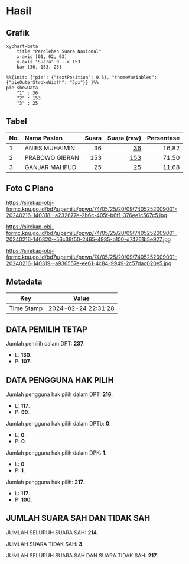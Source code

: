 # Hasil

## Grafik

```mermaid
xychart-beta
    title "Perolehan Suara Nasional"
    x-axis [01, 02, 03]
    y-axis "Suara" 0 --> 153
    bar [36, 153, 25]
```

```mermaid
%%{init: {"pie": {"textPosition": 0.5}, "themeVariables": {"pieOuterStrokeWidth": "5px"}} }%%
pie showData
    "1" : 36
    "2" : 153
    "3" : 25
```

## Tabel

| No. | Nama Paslon    | Suara | Suara (raw) | Persentase |
|:--- |:-------------- | -----:| -----------:| ----------:|
| 1   | ANIES MUHAIMIN | 36    | [36][p-1]   | 16,82      |
| 2   | PRABOWO GIBRAN | 153   | [153][p-2]  | 71,50      |
| 3   | GANJAR MAHFUD  | 25    | [25][p-3]   | 11,68      |


[p-1]: https://github.com/gigit-pemilu/pemilu-2024/blob/main/pilpres/hitung-suara/sub/74-sulawesi-tenggara/sub/05-konawe-selatan/sub/25-andoolo-barat/sub/2009-puundoho/sub/001-tps/sub/paslon-1.txt
[p-2]: https://github.com/gigit-pemilu/pemilu-2024/blob/main/pilpres/hitung-suara/sub/74-sulawesi-tenggara/sub/05-konawe-selatan/sub/25-andoolo-barat/sub/2009-puundoho/sub/001-tps/sub/paslon-2.txt
[p-3]: https://github.com/gigit-pemilu/pemilu-2024/blob/main/pilpres/hitung-suara/sub/74-sulawesi-tenggara/sub/05-konawe-selatan/sub/25-andoolo-barat/sub/2009-puundoho/sub/001-tps/sub/paslon-3.txt

## Foto C Plano

https://sirekap-obj-formc.kpu.go.id/bd7a/pemilu/ppwp/74/05/25/20/09/7405252009001-20240216-140318--a232677e-2b6c-405f-b6f1-376ee1c567c5.jpg

https://sirekap-obj-formc.kpu.go.id/bd7a/pemilu/ppwp/74/05/25/20/09/7405252009001-20240216-140320--56c39f50-2465-4985-b100-d74761b5e927.jpg

https://sirekap-obj-formc.kpu.go.id/bd7a/pemilu/ppwp/74/05/25/20/09/7405252009001-20240216-140319--a936557e-ee61-4c84-9949-2c57dac020e5.jpg


## Metadata

| Key        | Value               |
| ---------- | ------------------- |
| Time Stamp | 2024-02-24 22:31:28 |


## DATA PEMILIH TETAP

Jumlah pemilih dalam DPT: **237**.
 * L: **130**.
 * P: **107**.

## DATA PENGGUNA HAK PILIH

Jumlah pengguna hak pilih dalam DPT: **216**.
 * L: **117**.
 * P: **99**.

Jumlah pengguna hak pilih dalam DPTb: **0**.
 * L: **0**.
 * P: **0**.

Jumlah pengguna hak pilih dalam DPK: **1**.
 * L: **0**.
 * P: **1**.

Jumlah pengguna hak pilih: **217**.
 * L: **117**.
 * P: **100**.

## JUMLAH SUARA SAH DAN TIDAK SAH

JUMLAH SELURUH SUARA SAH: **214**.

JUMLAH SUARA TIDAK SAH: **3**.

JUMLAH SELURUH SUARA SAH DAN SUARA TIDAK SAH: **217**.



